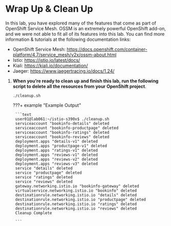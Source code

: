 # Wrap Up & Clean Up

In this lab, you have explored many of the features that come as part of OpenShift Service Mesh. OSSM is an extremely powerful OpenShift add-on, and we were not able to fit all of its features into this lab. You can find more information & tutorials at the following documentation links:

* OpenShift Service Mesh: <https://docs.openshift.com/container-platform/4.7/service_mesh/v2x/ossm-about.html>
* Istio: <https://istio.io/latest/docs/>
* Kiali: <https://kiali.io/documentation/>
* Jaeger: <https://www.jaegertracing.io/docs/1.24/>

1. **When you’re ready to clean up and finish this lab, run the following script to delete all the resources from your OpenShift project**.

    ```text
    ./cleanup.sh
    ```

    ???+ example "Example Output"

        ```text
        user01@lab061:~/istio-s390x$ ./cleanup.sh 
        serviceaccount "bookinfo-details" deleted
        serviceaccount "bookinfo-productpage" deleted
        serviceaccount "bookinfo-ratings" deleted
        serviceaccount "bookinfo-reviews" deleted
        deployment.apps "details-v1" deleted
        deployment.apps "productpage-v1" deleted
        deployment.apps "ratings-v1" deleted
        deployment.apps "reviews-v1" deleted
        deployment.apps "reviews-v2" deleted
        deployment.apps "reviews-v3" deleted
        service "details" deleted
        service "productpage" deleted
        service "ratings" deleted
        service "reviews" deleted
        gateway.networking.istio.io "bookinfo-gateway" deleted
        virtualservice.networking.istio.io "bookinfo" deleted
        destinationrule.networking.istio.io "details" deleted
        destinationrule.networking.istio.io "productpage" deleted
        destinationrule.networking.istio.io "ratings" deleted
        destinationrule.networking.istio.io "reviews" deleted
        Cleanup Complete

        ```
